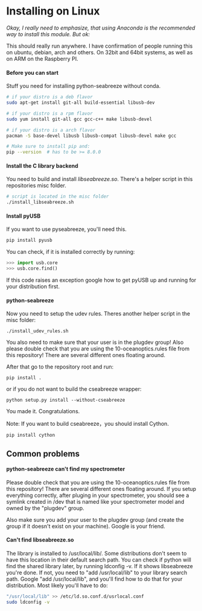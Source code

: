 # Installing on Linux

_Okay, I really need to emphasize, that using Anaconda is the recommended way
to install this module. But ok:_

This should really run anywhere. I have confirmation of people running this on
ubuntu, debian, arch and others. On 32bit and 64bit systems, as well as on ARM
on the Raspberry PI.

#### Before you can start 

Stuff you need for installing python-seabreeze without conda.

```bash
# if your distro is a deb flavor
sudo apt-get install git-all build-essential libusb-dev
```

```bash
# if your distro is a rpm flavor
sudo yum install git-all gcc gcc-c++ make libusb-devel
```

```bash
# if your distro is a arch flavor
pacman -S base-devel libusb libusb-compat libusb-devel make gcc
```

```bash
# Make sure to install pip and:
pip --version  # has to be >= 8.0.0
```


#### Install the C library backend

You need to build and install _libseabreeze.so_. There's a helper script in this
repositories misc folder.

```bash
# script is located in the misc folder
./install_libseabreeze.sh
```


#### Install pyUSB

If you want to use pyseabreeze, you'll need this.

```bash
pip install pyusb
```

You can check, if it is installed correctly by running:

```python
>>> import usb.core
>>> usb.core.find()
```

If this code raises an exception google how to get pyUSB up and running for
your distribution first.


#### python-seabreeze

Now you need to setup the udev rules. Theres another helper script in the misc
folder:

```
./install_udev_rules.sh
```

You also need to make sure that your user is in the plugdev group! Also please
double check that you are using the 10-oceanoptics.rules file from this
repository! There are several different ones floating around.

After that go to the repository root and run:

```
pip install .
```

or if you do not want to build the cseabreeze wrapper:

```
python setup.py install --without-cseabreeze
```

You made it. Congratulations.

Note: If you want to build cseabreeze，you should install Cython.

```
pip install cython
```

## Common problems

#### python-seabreeze can't find my spectrometer

Please double check that you are using the 10-oceanoptics.rules file from this
repository! There are several different ones floating around. If you setup
everything correctly, after pluging in your spectrometer, you should see a
symlink created in /dev that is named like your spectrometer model and owned by
the "plugdev" group.

Also make sure you add your user to the plugdev group (and create the group if
it doesn't exist on your machine). Google is your friend.

#### Can't find libseabreeze.so 

The library is installed to /usr/local/lib/. 
Some distributions don't seem to have this location in their default search path.
You can check if python will find the shared library later, by running ldconfig -v.
If it shows libseabreeze you're done. If not, you need to "add /usr/local/lib" to your library search path. Google "add /usr/local/lib", and you'll find how to do that for your distribution.
Most likely you'll have to do:

```bash
"/usr/local/lib" >> /etc/ld.so.conf.d/usrlocal.conf
sudo ldconfig -v
```

